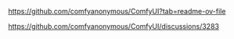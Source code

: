 https://github.com/comfyanonymous/ComfyUI?tab=readme-ov-file

https://github.com/comfyanonymous/ComfyUI/discussions/3283
